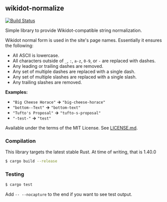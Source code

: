 ## wikidot-normalize
[![Build Status](https://travis-ci.org/Nu-SCPTheme/wikidot-normalize.svg?branch=master)](https://travis-ci.org/Nu-SCPTheme/wikidot-normalize)

Simple library to provide Wikidot-compatible string normalization.

Wikidot normal form is used in the site's page names. Essentially it ensures the following:

* All ASCII is lowercase.
* All characters outside of `_`, `:`, `a-z`, `0-9`, or `-` are replaced with dashes.
* Any leading or trailing dashes are removed.
* Any set of multiple dashes are replaced with a single dash.
* Any set of multiple slashes are replaced with a single slash.
* Any trailing slashes are removed.

**Examples:**

* `"Big Cheese Horace"` **->** `"big-cheese-horace"`
* `"bottom--Text"` **->** `"bottom-text"`
* `"Tufto's Proposal"` **->** `"tufto-s-proposal"`
* `"-test-"` **->** `"test"`

Available under the terms of the MIT License. See [LICENSE.md](LICENSE).

### Compilation
This library targets the latest stable Rust. At time of writing, that is 1.40.0

```sh
$ cargo build --release
```

### Testing
```sh
$ cargo test
```

Add `-- --nocapture` to the end if you want to see test output.
